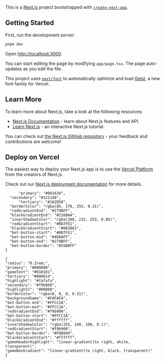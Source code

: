 This is a [Next.js](https://nextjs.org) project bootstrapped with [`create-next-app`](https://nextjs.org/docs/app/api-reference/cli/create-next-app).

## Getting Started

First, run the development server:  
      
```bash  
pnpm dev
``` 

Open [http://localhost:3000](http://localhost:3000). 

You can start editing the page by modifying `app/page.tsx`.
The page auto-updates as you edit the file.

This project uses [`next/font`](https://nextjs.org/docs/app/building-your-application/optimizing/fonts) to automatically optimize and load [Geist](https://vercel.com/font), a new font family for Vercel.

## Learn More

To learn more about Next.js, take a look at the following resources:

- [Next.js Documentation](https://nextjs.org/docs) - learn about Next.js features and API.
- [Learn Next.js](https://nextjs.org/learn) - an interactive Next.js tutorial.

You can check out [the Next.js GitHub repository](https://github.com/vercel/next.js) - your feedback and contributions are welcome!

## Deploy on Vercel

The easiest way to deploy your Next.js app is to use the [Vercel Platform](https://vercel.com/new?utm_medium=default-template&filter=next.js&utm_source=create-next-app&utm_campaign=create-next-app-readme) from the creators of Next.js.

Check out our [Next.js deployment documentation](https://nextjs.org/docs/app/building-your-application/deploying) for more details.

```{
	  "primary": "#0A1634",
  "secondary": "#122148",
      "tertiary": "#1A2D58",
  "borderColor": "rgba(85, 176, 255, 0.31)",
  "redGradientEnd": "#279BFF",
  "blackGradientEnd": "#2268A4",
  "innerShadowColor": "rgba(208, 232, 253, 0.05)",
  "redGradientStart": "#0D7FE1",
  "blackGradientStart": "#083861",
  "bet-button-start": "#0D7FE1",
  "bet-button-mid": "#4DAAFF",
  "bet-button-end": "#279BFF",
  "bet-button-border": "#55B0FF"
}
```

```
{
"radius": "0.2rem;",
"primary": "#000000",
"gameText": "#010101",
"tertiary": "#000614",
"highlight": "#fafafa",
"secondary": "#f9b800",
"highlight2": "#00000",
"borderColor": "rgba(0, 0, 0, 0.31)",
"backgroundGame": "#FAFAFA",
"bet-button-end": "#FFCC2A",
"bet-button-mid": "#FFCC2A",
"redGradientEnd": "#f9b900",
"bet-button-start": "#FFCC2A",
"blackGradientEnd": "#ffffff",
"innerShadowColor": "rgba(255, 240, 180, 0.1)",
"redGradientStart": "#f9b900",
"bet-button-border": "#F0B940",
"blackGradientStart": "#ffffff",
"gameHeaderHighlight": "linear-gradient(to right, white, transparent)",
"gameBoxGradient": "linear-gradient(to right, black, transparent)"
}


```
